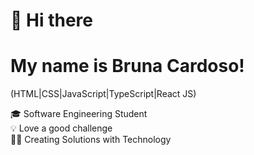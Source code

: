 <h1>👋 Hi there</h1> 
<h1>My name is Bruna Cardoso!</h1>
<p>(HTML|CSS|JavaScript|TypeScript|React JS)</p> 
<p>🎓 Software Engineering Student <br>
💡 Love a good challenge <br>
👩‍💻 Creating Solutions with Technology</p>

